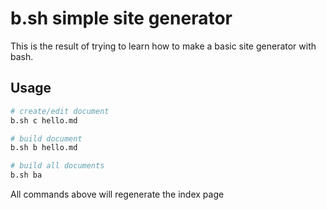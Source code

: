 # b.sh simple site generator

This is the result of trying to learn how to make a basic site generator with bash.

## Usage

```bash
# create/edit document
b.sh c hello.md

# build document
b.sh b hello.md

# build all documents
b.sh ba
```

All commands above will regenerate the index page
